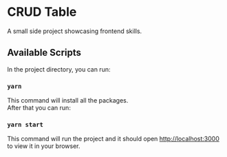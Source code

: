 # CRUD Table

A small side project showcasing frontend skills. 

## Available Scripts

In the project directory, you can run:

### `yarn`

This command will install all the packages.\
After that you can run:


### `yarn start`

This command will run the project and it should open [http://localhost:3000](http://localhost:3000) to view it in your browser.




